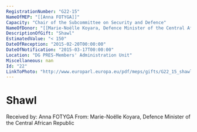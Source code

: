 ```yaml
---
RegistrationNumber: "G22-15"
NameOfMEP: "[[Anna FOTYGA]]"
Capacity: "Chair of the Subcommittee on Security and Defence"
NameOfDonor: "[[Marie-Noëlle Koyara, Defence Minister of the Central African Republic]]"
DescriptionOfGift: "Shawl"
EstimatedValue: "< 150"
DateOfReception: "2015-02-20T00:00:00"
DateOfNotification: "2015-03-17T00:00:00"
Location: "DG PRES-Members' Administration Unit"
Miscellaneous: nan
Id: "22"
LinkToPhoto: "http://www.europarl.europa.eu/pdf/meps/gifts/G22_15_shawl.jpg#"
---
```


# Shawl

Received by: Anna FOTYGA
From: Marie-Noëlle Koyara, Defence Minister of the Central African Republic
